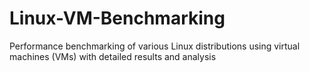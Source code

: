 # Linux-VM-Benchmarking
Performance benchmarking of various Linux distributions using virtual machines (VMs) with detailed results and analysis
